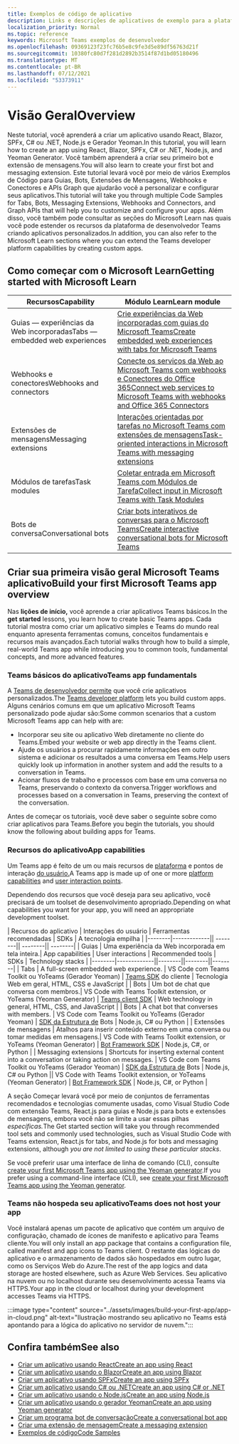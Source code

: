 ```yaml
---
title: Exemplos de código de aplicativo
description: Links e descrições de aplicativos de exemplo para a plataforma Microsoft Teams desenvolvedor
localization_priority: Normal
ms.topic: reference
keywords: Microsoft Teams exemplos de desenvolvedor
ms.openlocfilehash: 09369123f23fc76b5e8c9fe3d5e89df56763d21f
ms.sourcegitcommit: 10380fc80d7f281d2892b3514f87d1bd05180496
ms.translationtype: MT
ms.contentlocale: pt-BR
ms.lasthandoff: 07/12/2021
ms.locfileid: "53373911"
---
```

# <a name="overview"></a><span data-ttu-id="6f1bb-104">Visão Geral</span><span class="sxs-lookup"><span data-stu-id="6f1bb-104">Overview</span></span>

<span data-ttu-id="6f1bb-105">Neste tutorial, você aprenderá a criar um aplicativo usando React, Blazor, SPFx, C# ou .NET, Node.js e Gerador Yeoman.</span><span class="sxs-lookup"><span data-stu-id="6f1bb-105">In this tutorial, you will learn how to create an app using React, Blazor, SPFx, C# or .NET, Node.js, and Yeoman Generator.</span></span> <span data-ttu-id="6f1bb-106">Você também aprenderá a criar seu primeiro bot e extensão de mensagens.</span><span class="sxs-lookup"><span data-stu-id="6f1bb-106">You will also learn to create your first bot and messaging extension.</span></span> <span data-ttu-id="6f1bb-107">Este tutorial levará você por meio de vários Exemplos de Código para Guias, Bots, Extensões de Mensagens, Webhooks e Conectores e APIs Graph que ajudarão você a personalizar e configurar seus aplicativos.</span><span class="sxs-lookup"><span data-stu-id="6f1bb-107">This tutorial will take you through multiple Code Samples for Tabs, Bots, Messaging Extensions, Webhooks and Connectors, and Graph APIs that will help you to customize and configure your apps.</span></span> <span data-ttu-id="6f1bb-108">Além disso, você também pode consultar as seções do Microsoft Learn nas quais você pode estender os recursos da plataforma de desenvolvedor Teams criando aplicativos personalizados.</span><span class="sxs-lookup"><span data-stu-id="6f1bb-108">In addition, you can also refer to the Microsoft Learn sections where you can extend the Teams developer platform capabilities by creating custom apps.</span></span>  

## <a name="getting-started-with-microsoft-learn"></a><span data-ttu-id="6f1bb-109">Como começar com o Microsoft Learn</span><span class="sxs-lookup"><span data-stu-id="6f1bb-109">Getting started with Microsoft Learn</span></span>

| <span data-ttu-id="6f1bb-110">**Recursos**</span><span class="sxs-lookup"><span data-stu-id="6f1bb-110">**Capability**</span></span>| <span data-ttu-id="6f1bb-111">**Módulo Learn**</span><span class="sxs-lookup"><span data-stu-id="6f1bb-111">**Learn module**</span></span>|
|--------|-------------|
| <span data-ttu-id="6f1bb-112">Guias — experiências da Web incorporadas</span><span class="sxs-lookup"><span data-stu-id="6f1bb-112">Tabs  — embedded web experiences</span></span>  |  [<span data-ttu-id="6f1bb-113">Crie experiências da Web incorporadas com guias do Microsoft Teams</span><span class="sxs-lookup"><span data-stu-id="6f1bb-113">Create embedded web experiences with tabs for Microsoft Teams</span></span>](/learn/modules/embedded-web-experiences/) |
| <span data-ttu-id="6f1bb-114">Webhooks e conectores</span><span class="sxs-lookup"><span data-stu-id="6f1bb-114">Webhooks and connectors</span></span>  |  [<span data-ttu-id="6f1bb-115">Conecte os serviços da Web ao Microsoft Teams com webhooks e Conectores do Office 365</span><span class="sxs-lookup"><span data-stu-id="6f1bb-115">Connect web services to Microsoft Teams with webhooks and Office 365 Connectors</span></span>](/learn/modules/msteams-webhooks-connectors/) |
|<span data-ttu-id="6f1bb-116">Extensões de mensagens</span><span class="sxs-lookup"><span data-stu-id="6f1bb-116">Messaging extensions</span></span>  | [<span data-ttu-id="6f1bb-117">Interações orientadas por tarefas no Microsoft Teams com extensões de mensagens</span><span class="sxs-lookup"><span data-stu-id="6f1bb-117">Task-oriented interactions in Microsoft Teams with messaging extensions</span></span>](/learn/modules/msteams-messaging-extensions/)  |
| <span data-ttu-id="6f1bb-118">Módulos de tarefas</span><span class="sxs-lookup"><span data-stu-id="6f1bb-118">Task modules</span></span> |  [<span data-ttu-id="6f1bb-119">Coletar entrada em Microsoft Teams com Módulos de Tarefa</span><span class="sxs-lookup"><span data-stu-id="6f1bb-119">Collect input in Microsoft Teams with Task Modules</span></span>](/learn/modules/msteams-task-modules/) |
| <span data-ttu-id="6f1bb-120">Bots de conversa</span><span class="sxs-lookup"><span data-stu-id="6f1bb-120">Conversational bots</span></span>  | [<span data-ttu-id="6f1bb-121">Criar bots interativos de conversas para o Microsoft Teams</span><span class="sxs-lookup"><span data-stu-id="6f1bb-121">Create interactive conversational bots for Microsoft Teams</span></span>](/learn/modules/msteams-conversation-bots/)  |

## <a name="build-your-first-microsoft-teams-app-overview"></a><span data-ttu-id="6f1bb-122">Criar sua primeira visão geral Microsoft Teams aplicativo</span><span class="sxs-lookup"><span data-stu-id="6f1bb-122">Build your first Microsoft Teams app overview</span></span>

<span data-ttu-id="6f1bb-123">Nas **lições de início,** você aprende a criar aplicativos Teams básicos.</span><span class="sxs-lookup"><span data-stu-id="6f1bb-123">In the **get started** lessons, you learn how to create basic Teams apps.</span></span> <span data-ttu-id="6f1bb-124">Cada tutorial mostra como criar um aplicativo simples e Teams do mundo real enquanto apresenta ferramentas comuns, conceitos fundamentais e recursos mais avançados.</span><span class="sxs-lookup"><span data-stu-id="6f1bb-124">Each tutorial walks through how to build a simple, real-world Teams app while introducing you to common tools, fundamental concepts, and more advanced features.</span></span>

### <a name="teams-app-fundamentals"></a><span data-ttu-id="6f1bb-125">Teams básicos do aplicativo</span><span class="sxs-lookup"><span data-stu-id="6f1bb-125">Teams app fundamentals</span></span>

<span data-ttu-id="6f1bb-126">A [Teams de desenvolvedor permite](../overview.md) que você crie aplicativos personalizados.</span><span class="sxs-lookup"><span data-stu-id="6f1bb-126">The [Teams developer platform](../overview.md) lets you build custom apps.</span></span> <span data-ttu-id="6f1bb-127">Alguns cenários comuns em que um aplicativo Microsoft Teams personalizado pode ajudar são:</span><span class="sxs-lookup"><span data-stu-id="6f1bb-127">Some common scenarios that a custom Microsoft Teams app can help with are:</span></span>

* <span data-ttu-id="6f1bb-128">Incorporar seu site ou aplicativo Web diretamente no cliente do Teams.</span><span class="sxs-lookup"><span data-stu-id="6f1bb-128">Embed your website or web app directly in the Teams client.</span></span>
* <span data-ttu-id="6f1bb-129">Ajude os usuários a procurar rapidamente informações em outro sistema e adicionar os resultados a uma conversa em Teams.</span><span class="sxs-lookup"><span data-stu-id="6f1bb-129">Help users quickly look up information in another system and add the results to a conversation in Teams.</span></span>
* <span data-ttu-id="6f1bb-130">Acionar fluxos de trabalho e processos com base em uma conversa no Teams, preservando o contexto da conversa.</span><span class="sxs-lookup"><span data-stu-id="6f1bb-130">Trigger workflows and processes based on a conversation in Teams, preserving the context of the conversation.</span></span>

<span data-ttu-id="6f1bb-131">Antes de começar os tutoriais, você deve saber o seguinte sobre como criar aplicativos para Teams.</span><span class="sxs-lookup"><span data-stu-id="6f1bb-131">Before you begin the tutorials, you should know the following about building apps for Teams.</span></span>

### <a name="app-capabilities"></a><span data-ttu-id="6f1bb-132">Recursos do aplicativo</span><span class="sxs-lookup"><span data-stu-id="6f1bb-132">App capabilities</span></span>

<span data-ttu-id="6f1bb-133">Um Teams app é feito de um ou mais recursos de [plataforma](../concepts/capabilities-overview.md) e pontos de interação [do usuário.](../concepts/extensibility-points.md)</span><span class="sxs-lookup"><span data-stu-id="6f1bb-133">A Teams app is made up of one or more [platform capabilities](../concepts/capabilities-overview.md) and [user interaction points](../concepts/extensibility-points.md).</span></span>

<span data-ttu-id="6f1bb-134">Dependendo dos recursos que você deseja para seu aplicativo, você precisará de um toolset de desenvolvimento apropriado.</span><span class="sxs-lookup"><span data-stu-id="6f1bb-134">Depending on what capabilities you want for your app, you will need an appropriate development toolset.</span></span>

<span data-ttu-id="6f1bb-135">| Recursos do aplicativo | Interações do usuário | Ferramentas recomendadas | SDKs | A tecnologia empilha | |--------|-------------|| --------|| --------|| --------| | Guias | Uma experiência da Web incorporada em tela inteira.</span><span class="sxs-lookup"><span data-stu-id="6f1bb-135">| App capabilities | User interactions | Recommended tools | SDKs | Technology stacks | |--------|-------------||--------||--------||--------| | Tabs | A full-screen embedded web experience.</span></span> <span data-ttu-id="6f1bb-136">| VS Code com Teams Toolkit ou YoTeams (Gerador Yeoman) | [Teams SDK](/javascript/api/overview/msteams-client) do cliente | Tecnologia Web em geral, HTML, CSS e JavaScript | | Bots | Um bot de chat que conversa com membros.</span><span class="sxs-lookup"><span data-stu-id="6f1bb-136">| VS Code with Teams Toolkit extension, or YoTeams (Yeoman Generator) | [Teams client SDK](/javascript/api/overview/msteams-client) | Web technology in general, HTML, CSS, and JavaScript | | Bots | A chat bot that converses with members.</span></span> <span data-ttu-id="6f1bb-137">| VS Code com Teams Toolkit ou YoTeams (Gerador Yeoman) | [SDK da Estrutura de](https://dev.botframework.com/) Bots | Node.js, C# ou Python | | Extensões de mensagens | Atalhos para inserir conteúdo externo em uma conversa ou tomar medidas em mensagens.</span><span class="sxs-lookup"><span data-stu-id="6f1bb-137">| VS Code with Teams Toolkit extension, or YoTeams (Yeoman Generator) | [Bot Framework SDK](https://dev.botframework.com/) | Node.js, C#, or Python | | Messaging extensions | Shortcuts for inserting external content into a conversation or taking action on messages.</span></span> <span data-ttu-id="6f1bb-138">| VS Code com Teams Toolkit ou YoTeams (Gerador Yeoman) | [SDK da Estrutura de](https://dev.botframework.com/) Bots | Node.js, C# ou Python |</span><span class="sxs-lookup"><span data-stu-id="6f1bb-138">| VS Code with Teams Toolkit extension, or YoTeams (Yeoman Generator) | [Bot Framework SDK](https://dev.botframework.com/) | Node.js, C#, or Python |</span></span>

<span data-ttu-id="6f1bb-139">A seção Começar levará você por meio de conjuntos de ferramentas recomendados e tecnologias comumente usadas, como Visual Studio Code com extensão Teams, React.js para guias e Node.js para bots e extensões de mensagens, embora você não se limite a usar essas pilhas *específicas.*</span><span class="sxs-lookup"><span data-stu-id="6f1bb-139">The Get started section will take you through recommended tool sets and commonly used technologies, such as Visual Studio Code with Teams extension, React.js for tabs, and Node.js for bots and messaging extensions, although *you are not limited to using these particular stacks*.</span></span>

<span data-ttu-id="6f1bb-140">Se você preferir usar uma interface de linha de comando (CLI), consulte [create your first Microsoft Teams app using the Yeoman generator](../get-started/get-started-yeoman.md).</span><span class="sxs-lookup"><span data-stu-id="6f1bb-140">If you prefer using a command-line interface (CLI), see [create your first Microsoft Teams app using the Yeoman generator](../get-started/get-started-yeoman.md).</span></span>

### <a name="teams-does-not-host-your-app"></a><span data-ttu-id="6f1bb-141">Teams não hospeda seu aplicativo</span><span class="sxs-lookup"><span data-stu-id="6f1bb-141">Teams does not host your app</span></span>

<span data-ttu-id="6f1bb-142">Você instalará apenas um pacote de aplicativo que contém um arquivo de configuração, chamado de ícones de manifesto e aplicativo para Teams cliente.</span><span class="sxs-lookup"><span data-stu-id="6f1bb-142">You will only install an app package that contains a configuration file, called manifest and app icons to Teams client.</span></span> <span data-ttu-id="6f1bb-143">O restante das lógicas do aplicativo e o armazenamento de dados são hospedados em outro lugar, como os Serviços Web do Azure.</span><span class="sxs-lookup"><span data-stu-id="6f1bb-143">The rest of the app logics and data storage are hosted elsewhere, such as Azure Web Services.</span></span> <span data-ttu-id="6f1bb-144">Seu aplicativo na nuvem ou no localhost durante seu desenvolvimento acessa Teams via HTTPS.</span><span class="sxs-lookup"><span data-stu-id="6f1bb-144">Your app in the cloud or localhost during your development accesses Teams via HTTPS.</span></span>

:::image type="content" source="../assets/images/build-your-first-app/app-in-cloud.png" alt-text="Ilustração mostrando seu aplicativo no Teams está apontando para a lógica do aplicativo no servidor de nuvem.":::

## <a name="see-also"></a><span data-ttu-id="6f1bb-146">Confira também</span><span class="sxs-lookup"><span data-stu-id="6f1bb-146">See also</span></span>

* [<span data-ttu-id="6f1bb-147">Criar um aplicativo usando React</span><span class="sxs-lookup"><span data-stu-id="6f1bb-147">Create an app using React</span></span>](first-app-react.md)
* [<span data-ttu-id="6f1bb-148">Criar um aplicativo usando o Blazor</span><span class="sxs-lookup"><span data-stu-id="6f1bb-148">Create an app using Blazor</span></span>](first-app-blazor.md)
* [<span data-ttu-id="6f1bb-149">Criar um aplicativo usando SPFx</span><span class="sxs-lookup"><span data-stu-id="6f1bb-149">Create an app using SPFx</span></span>](first-app-spfx.md)
* [<span data-ttu-id="6f1bb-150">Criar um aplicativo usando C# ou .NET</span><span class="sxs-lookup"><span data-stu-id="6f1bb-150">Create an app using C# or .NET</span></span>](get-started-dotnet-app-studio.md)
* [<span data-ttu-id="6f1bb-151">Criar um aplicativo usando o Node.js</span><span class="sxs-lookup"><span data-stu-id="6f1bb-151">Create an app using Node.js</span></span>](get-started-nodejs-app-studio.md)
* [<span data-ttu-id="6f1bb-152">Criar um aplicativo usando o gerador Yeoman</span><span class="sxs-lookup"><span data-stu-id="6f1bb-152">Create an app using Yeoman generator</span></span>](get-started-yeoman.md)
* [<span data-ttu-id="6f1bb-153">Criar um programa bot de conversação</span><span class="sxs-lookup"><span data-stu-id="6f1bb-153">Create a conversational bot app</span></span>](first-app-bot.md)
* [<span data-ttu-id="6f1bb-154">Criar uma extensão de mensagem</span><span class="sxs-lookup"><span data-stu-id="6f1bb-154">Create a messaging extension</span></span>](first-message-extension.md)
* [<span data-ttu-id="6f1bb-155">Exemplos de código</span><span class="sxs-lookup"><span data-stu-id="6f1bb-155">Code Samples</span></span>](https://github.com/OfficeDev/Microsoft-Teams-Samples)